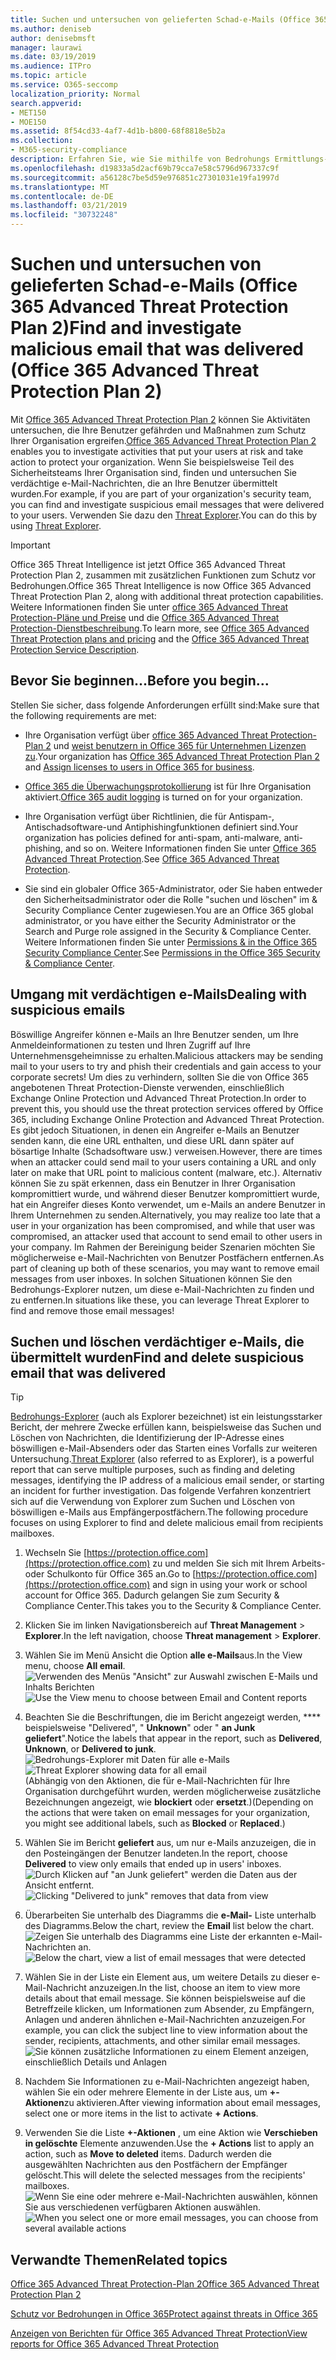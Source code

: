 ```yaml
---
title: Suchen und untersuchen von gelieferten Schad-e-Mails (Office 365 Bedrohungs Ermittlung und-Antwort
ms.author: deniseb
author: denisebmsft
manager: laurawi
ms.date: 03/19/2019
ms.audience: ITPro
ms.topic: article
ms.service: O365-seccomp
localization_priority: Normal
search.appverid:
- MET150
- MOE150
ms.assetid: 8f54cd33-4af7-4d1b-b800-68f8818e5b2a
ms.collection:
- M365-security-compliance
description: Erfahren Sie, wie Sie mithilfe von Bedrohungs Ermittlungs-und-Reaktionsfunktionen bösartige e-Mails suchen und untersuchen können.
ms.openlocfilehash: d19833a5d2acf69b79cca7e58c5796d967337c9f
ms.sourcegitcommit: a56128c7be5d59e976851c27301031e19fa1997d
ms.translationtype: MT
ms.contentlocale: de-DE
ms.lasthandoff: 03/21/2019
ms.locfileid: "30732248"
---
```

# <a name="find-and-investigate-malicious-email-that-was-delivered-office-365-advanced-threat-protection-plan-2"></a><span data-ttu-id="978eb-103">Suchen und untersuchen von gelieferten Schad-e-Mails (Office 365 Advanced Threat Protection Plan 2)</span><span class="sxs-lookup"><span data-stu-id="978eb-103">Find and investigate malicious email that was delivered (Office 365 Advanced Threat Protection Plan 2)</span></span>

<span data-ttu-id="978eb-104">Mit [Office 365 Advanced Threat Protection Plan 2](office-365-ti.md) können Sie Aktivitäten untersuchen, die Ihre Benutzer gefährden und Maßnahmen zum Schutz Ihrer Organisation ergreifen.</span><span class="sxs-lookup"><span data-stu-id="978eb-104">[Office 365 Advanced Threat Protection Plan 2](office-365-ti.md) enables you to investigate activities that put your users at risk and take action to protect your organization.</span></span> <span data-ttu-id="978eb-105">Wenn Sie beispielsweise Teil des Sicherheitsteams Ihrer Organisation sind, finden und untersuchen Sie verdächtige e-Mail-Nachrichten, die an Ihre Benutzer übermittelt wurden.</span><span class="sxs-lookup"><span data-stu-id="978eb-105">For example, if you are part of your organization's security team, you can find and investigate suspicious email messages that were delivered to your users.</span></span> <span data-ttu-id="978eb-106">Verwenden Sie dazu den [Threat Explorer](get-started-with-ti.md#threat-explorer).</span><span class="sxs-lookup"><span data-stu-id="978eb-106">You can do this by using [Threat Explorer](get-started-with-ti.md#threat-explorer).</span></span>
  
> [!IMPORTANT]
> <span data-ttu-id="978eb-107">Office 365 Threat Intelligence ist jetzt Office 365 Advanced Threat Protection Plan 2, zusammen mit zusätzlichen Funktionen zum Schutz vor Bedrohungen.</span><span class="sxs-lookup"><span data-stu-id="978eb-107">Office 365 Threat Intelligence is now Office 365 Advanced Threat Protection Plan 2, along with additional threat protection capabilities.</span></span> <span data-ttu-id="978eb-108">Weitere Informationen finden Sie unter [office 365 Advanced Threat Protection-Pläne und Preise](https://products.office.com/exchange/advance-threat-protection) und die [Office 365 Advanced Threat Protection-Dienstbeschreibung](https://docs.microsoft.com/office365/servicedescriptions/office-365-advanced-threat-protection-service-description).</span><span class="sxs-lookup"><span data-stu-id="978eb-108">To learn more, see [Office 365 Advanced Threat Protection plans and pricing](https://products.office.com/exchange/advance-threat-protection) and the [Office 365 Advanced Threat Protection Service Description](https://docs.microsoft.com/office365/servicedescriptions/office-365-advanced-threat-protection-service-description).</span></span>
  
## <a name="before-you-begin"></a><span data-ttu-id="978eb-109">Bevor Sie beginnen...</span><span class="sxs-lookup"><span data-stu-id="978eb-109">Before you begin...</span></span>

<span data-ttu-id="978eb-110">Stellen Sie sicher, dass folgende Anforderungen erfüllt sind:</span><span class="sxs-lookup"><span data-stu-id="978eb-110">Make sure that the following requirements are met:</span></span>
  
- <span data-ttu-id="978eb-111">Ihre Organisation verfügt über [office 365 Advanced Threat Protection-Plan 2](office-365-ti.md) und [weist benutzern in Office 365 für Unternehmen Lizenzen zu](https://support.office.com/article/997596b5-4173-4627-b915-36abac6786dc).</span><span class="sxs-lookup"><span data-stu-id="978eb-111">Your organization has [Office 365 Advanced Threat Protection Plan 2](office-365-ti.md) and [Assign licenses to users in Office 365 for business](https://support.office.com/article/997596b5-4173-4627-b915-36abac6786dc).</span></span>
    
- <span data-ttu-id="978eb-112">[Office 365 die Überwachungsprotokollierung](turn-audit-log-search-on-or-off.md) ist für Ihre Organisation aktiviert.</span><span class="sxs-lookup"><span data-stu-id="978eb-112">[Office 365 audit logging](turn-audit-log-search-on-or-off.md) is turned on for your organization.</span></span> 
    
- <span data-ttu-id="978eb-113">Ihre Organisation verfügt über Richtlinien, die für Antispam-, Antischadsoftware-und Antiphishingfunktionen definiert sind.</span><span class="sxs-lookup"><span data-stu-id="978eb-113">Your organization has policies defined for anti-spam, anti-malware, anti-phishing, and so on.</span></span> <span data-ttu-id="978eb-114">Weitere Informationen finden Sie unter [Office 365 Advanced Threat Protection](office-365-atp.md).</span><span class="sxs-lookup"><span data-stu-id="978eb-114">See [Office 365 Advanced Threat Protection](office-365-atp.md).</span></span>
    
- <span data-ttu-id="978eb-115">Sie sind ein globaler Office 365-Administrator, oder Sie haben entweder den Sicherheitsadministrator oder die Rolle "suchen und löschen" im &amp; Security Compliance Center zugewiesen.</span><span class="sxs-lookup"><span data-stu-id="978eb-115">You are an Office 365 global administrator, or you have either the Security Administrator or the Search and Purge role assigned in the Security &amp; Compliance Center.</span></span> <span data-ttu-id="978eb-116">Weitere Informationen finden Sie unter [Permissions &amp; in the Office 365 Security Compliance Center](permissions-in-the-security-and-compliance-center.md).</span><span class="sxs-lookup"><span data-stu-id="978eb-116">See [Permissions in the Office 365 Security &amp; Compliance Center](permissions-in-the-security-and-compliance-center.md).</span></span>
    
## <a name="dealing-with-suspicious-emails"></a><span data-ttu-id="978eb-117">Umgang mit verdächtigen e-Mails</span><span class="sxs-lookup"><span data-stu-id="978eb-117">Dealing with suspicious emails</span></span>

<span data-ttu-id="978eb-118">Böswillige Angreifer können e-Mails an Ihre Benutzer senden, um Ihre Anmeldeinformationen zu testen und Ihren Zugriff auf Ihre Unternehmensgeheimnisse zu erhalten.</span><span class="sxs-lookup"><span data-stu-id="978eb-118">Malicious attackers may be sending mail to your users to try and phish their credentials and gain access to your corporate secrets!</span></span> <span data-ttu-id="978eb-119">Um dies zu verhindern, sollten Sie die von Office 365 angebotenen Threat Protection-Dienste verwenden, einschließlich Exchange Online Protection und Advanced Threat Protection.</span><span class="sxs-lookup"><span data-stu-id="978eb-119">In order to prevent this, you should use the threat protection services offered by Office 365, including Exchange Online Protection and Advanced Threat Protection.</span></span> <span data-ttu-id="978eb-120">Es gibt jedoch Situationen, in denen ein Angreifer e-Mails an Benutzer senden kann, die eine URL enthalten, und diese URL dann später auf bösartige Inhalte (Schadsoftware usw.) verweisen.</span><span class="sxs-lookup"><span data-stu-id="978eb-120">However, there are times when an attacker could send mail to your users containing a URL and only later on make that URL point to malicious content (malware, etc.).</span></span> <span data-ttu-id="978eb-121">Alternativ können Sie zu spät erkennen, dass ein Benutzer in Ihrer Organisation kompromittiert wurde, und während dieser Benutzer kompromittiert wurde, hat ein Angreifer dieses Konto verwendet, um e-Mails an andere Benutzer in Ihrem Unternehmen zu senden.</span><span class="sxs-lookup"><span data-stu-id="978eb-121">Alternatively, you may realize too late that a user in your organization has been compromised, and while that user was compromised, an attacker used that account to send email to other users in your company.</span></span> <span data-ttu-id="978eb-122">Im Rahmen der Bereinigung beider Szenarien möchten Sie möglicherweise e-Mail-Nachrichten von Benutzer Postfächern entfernen.</span><span class="sxs-lookup"><span data-stu-id="978eb-122">As part of cleaning up both of these scenarios, you may want to remove email messages from user inboxes.</span></span> <span data-ttu-id="978eb-123">In solchen Situationen können Sie den Bedrohungs-Explorer nutzen, um diese e-Mail-Nachrichten zu finden und zu entfernen.</span><span class="sxs-lookup"><span data-stu-id="978eb-123">In situations like these, you can leverage Threat Explorer to find and remove those email messages!</span></span>
  
## <a name="find-and-delete-suspicious-email-that-was-delivered"></a><span data-ttu-id="978eb-124">Suchen und löschen verdächtiger e-Mails, die übermittelt wurden</span><span class="sxs-lookup"><span data-stu-id="978eb-124">Find and delete suspicious email that was delivered</span></span>

> [!TIP]
> <span data-ttu-id="978eb-125">[Bedrohungs-Explorer](get-started-with-ti.md#threat-explorer) (auch als Explorer bezeichnet) ist ein leistungsstarker Bericht, der mehrere Zwecke erfüllen kann, beispielsweise das Suchen und Löschen von Nachrichten, die Identifizierung der IP-Adresse eines böswilligen e-Mail-Absenders oder das Starten eines Vorfalls zur weiteren Untersuchung.</span><span class="sxs-lookup"><span data-stu-id="978eb-125">[Threat Explorer](get-started-with-ti.md#threat-explorer) (also referred to as Explorer), is a powerful report that can serve multiple purposes, such as finding and deleting messages, identifying the IP address of a malicious email sender, or starting an incident for further investigation.</span></span> <span data-ttu-id="978eb-126">Das folgende Verfahren konzentriert sich auf die Verwendung von Explorer zum Suchen und Löschen von böswilligen e-Mails aus Empfängerpostfächern.</span><span class="sxs-lookup"><span data-stu-id="978eb-126">The following procedure focuses on using Explorer to find and delete malicious email from recipients mailboxes.</span></span> 
  
1. <span data-ttu-id="978eb-127">Wechseln Sie [https://protection.office.com](https://protection.office.com) zu und melden Sie sich mit Ihrem Arbeits-oder Schulkonto für Office 365 an.</span><span class="sxs-lookup"><span data-stu-id="978eb-127">Go to [https://protection.office.com](https://protection.office.com) and sign in using your work or school account for Office 365.</span></span> <span data-ttu-id="978eb-128">Dadurch gelangen Sie zum Security &amp; Compliance Center.</span><span class="sxs-lookup"><span data-stu-id="978eb-128">This takes you to the Security &amp; Compliance Center.</span></span> 
    
2. <span data-ttu-id="978eb-129">Klicken Sie im linken Navigationsbereich auf **Threat Management** \> **Explorer**.</span><span class="sxs-lookup"><span data-stu-id="978eb-129">In the left navigation, choose **Threat management** \> **Explorer**.</span></span>
    
3. <span data-ttu-id="978eb-130">Wählen Sie im Menü Ansicht die Option **alle e-Mails**aus.</span><span class="sxs-lookup"><span data-stu-id="978eb-130">In the View menu, choose **All email**.</span></span><br/><span data-ttu-id="978eb-131">![Verwenden des Menüs "Ansicht" zur Auswahl zwischen E-Mails und Inhalts Berichten](media/d39013ff-93b6-42f6-bee5-628895c251c2.png)</span><span class="sxs-lookup"><span data-stu-id="978eb-131">![Use the View menu to choose between Email and Content reports](media/d39013ff-93b6-42f6-bee5-628895c251c2.png)</span></span>
  
4. <span data-ttu-id="978eb-132">Beachten Sie die Beschriftungen, die im Bericht angezeigt werden, \*\*\*\* beispielsweise "Delivered", " **Unknown**" oder " **an Junk geliefert**".</span><span class="sxs-lookup"><span data-stu-id="978eb-132">Notice the labels that appear in the report, such as **Delivered**, **Unknown**, or **Delivered to junk**.</span></span><br/><span data-ttu-id="978eb-133">![Bedrohungs-Explorer mit Daten für alle e-Mails](media/208826ed-a85e-446f-b276-b5fdc312fbcb.png)</span><span class="sxs-lookup"><span data-stu-id="978eb-133">![Threat Explorer showing data for all email](media/208826ed-a85e-446f-b276-b5fdc312fbcb.png)</span></span><br/><span data-ttu-id="978eb-134">(Abhängig von den Aktionen, die für e-Mail-Nachrichten für Ihre Organisation durchgeführt wurden, werden möglicherweise zusätzliche Bezeichnungen angezeigt, wie **blockiert** oder **ersetzt**.)</span><span class="sxs-lookup"><span data-stu-id="978eb-134">(Depending on the actions that were taken on email messages for your organization, you might see additional labels, such as **Blocked** or **Replaced**.)</span></span>
    
5. <span data-ttu-id="978eb-135">Wählen Sie im Bericht **geliefert** aus, um nur e-Mails anzuzeigen, die in den Posteingängen der Benutzer landeten.</span><span class="sxs-lookup"><span data-stu-id="978eb-135">In the report, choose **Delivered** to view only emails that ended up in users' inboxes.</span></span><br/><span data-ttu-id="978eb-136">![Durch Klicken auf "an Junk geliefert" werden die Daten aus der Ansicht entfernt.](media/e6fb2e47-461e-4f6f-8c65-c331bd858758.png)</span><span class="sxs-lookup"><span data-stu-id="978eb-136">![Clicking "Delivered to junk" removes that data from view](media/e6fb2e47-461e-4f6f-8c65-c331bd858758.png)</span></span>
  
6. <span data-ttu-id="978eb-137">Überarbeiten Sie unterhalb des Diagramms die **e-Mail-** Liste unterhalb des Diagramms.</span><span class="sxs-lookup"><span data-stu-id="978eb-137">Below the chart, review the **Email** list below the chart.</span></span><br/><span data-ttu-id="978eb-138">![Zeigen Sie unterhalb des Diagramms eine Liste der erkannten e-Mail-Nachrichten an.](media/dfb60590-1236-499d-97da-86c68621e2bc.png)</span><span class="sxs-lookup"><span data-stu-id="978eb-138">![Below the chart, view a list of email messages that were detected](media/dfb60590-1236-499d-97da-86c68621e2bc.png)</span></span>
  
7. <span data-ttu-id="978eb-139">Wählen Sie in der Liste ein Element aus, um weitere Details zu dieser e-Mail-Nachricht anzuzeigen.</span><span class="sxs-lookup"><span data-stu-id="978eb-139">In the list, choose an item to view more details about that email message.</span></span> <span data-ttu-id="978eb-140">Sie können beispielsweise auf die Betreffzeile klicken, um Informationen zum Absender, zu Empfängern, Anlagen und anderen ähnlichen e-Mail-Nachrichten anzuzeigen.</span><span class="sxs-lookup"><span data-stu-id="978eb-140">For example, you can click the subject line to view information about the sender, recipients, attachments, and other similar email messages.</span></span><br/>![Sie können zusätzliche Informationen zu einem Element anzeigen, einschließlich Details und Anlagen](media/5a5707c3-d62a-4610-ae7b-900fff8708b2.png)
  
8. <span data-ttu-id="978eb-142">Nachdem Sie Informationen zu e-Mail-Nachrichten angezeigt haben, wählen Sie ein oder mehrere Elemente in der Liste aus, um **+-Aktionen**zu aktivieren.</span><span class="sxs-lookup"><span data-stu-id="978eb-142">After viewing information about email messages, select one or more items in the list to activate **+ Actions**.</span></span>
    
9. <span data-ttu-id="978eb-143">Verwenden Sie die Liste **+-Aktionen** , um eine Aktion wie **Verschieben in gelöschte** Elemente anzuwenden.</span><span class="sxs-lookup"><span data-stu-id="978eb-143">Use the **+ Actions** list to apply an action, such as **Move to deleted** items.</span></span> <span data-ttu-id="978eb-144">Dadurch werden die ausgewählten Nachrichten aus den Postfächern der Empfänger gelöscht.</span><span class="sxs-lookup"><span data-stu-id="978eb-144">This will delete the selected messages from the recipients' mailboxes.</span></span><br/><span data-ttu-id="978eb-145">![Wenn Sie eine oder mehrere e-Mail-Nachrichten auswählen, können Sie aus verschiedenen verfügbaren Aktionen auswählen.](media/ef12e10c-60a7-4f66-8f76-68d77ae26de1.png)</span><span class="sxs-lookup"><span data-stu-id="978eb-145">![When you select one or more email messages, you can choose from several available actions](media/ef12e10c-60a7-4f66-8f76-68d77ae26de1.png)</span></span>
  
## <a name="related-topics"></a><span data-ttu-id="978eb-146">Verwandte Themen</span><span class="sxs-lookup"><span data-stu-id="978eb-146">Related topics</span></span>

[<span data-ttu-id="978eb-147">Office 365 Advanced Threat Protection-Plan 2</span><span class="sxs-lookup"><span data-stu-id="978eb-147">Office 365 Advanced Threat Protection Plan 2</span></span>](office-365-ti.md)
  
[<span data-ttu-id="978eb-148">Schutz vor Bedrohungen in Office 365</span><span class="sxs-lookup"><span data-stu-id="978eb-148">Protect against threats in Office 365</span></span>](protect-against-threats.md)
  
[<span data-ttu-id="978eb-149">Anzeigen von Berichten für Office 365 Advanced Threat Protection</span><span class="sxs-lookup"><span data-stu-id="978eb-149">View reports for Office 365 Advanced Threat Protection</span></span>](view-reports-for-atp.md)
  

